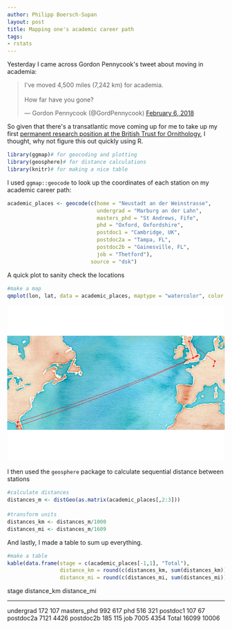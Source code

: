 ```yaml
---
author: Philipp Boersch-Supan
layout: post
title: Mapping one's academic career path
tags:
- rstats
---
```



Yesterday I came across Gordon Pennycook's tweet about moving in academia:

<blockquote class="twitter-tweet" data-lang="en"><p lang="en" dir="ltr">I&#39;ve moved 4,500 miles (7,242 km) for academia.<br><br>How far have you gone?</p>&mdash; Gordon Pennycook (@GordPennycook) <a href="https://twitter.com/GordPennycook/status/960951887506755584?ref_src=twsrc%5Etfw">February 6, 2018</a></blockquote>
<script async src="https://platform.twitter.com/widgets.js" charset="utf-8"></script>

So given that there's a transatlantic move coming up for me to take up my first [permanent research position at the British Trust for Ornithology](http://pboesu.github.io/2018/01/25/new-job/), I thought, why not figure this out quickly using R.

```r
library(ggmap)# for geocoding and plotting 
library(geosphere)# for distance calculations
library(knitr)# for making a nice table
```


I used `ggmap::geocode` to look up the coordinates of each station on my academic career path:

```r
academic_places <- geocode(c(home = "Neustadt an der Weinstrasse",
                             undergrad = "Marburg an der Lahn",
                             masters_phd = "St Andrews, Fife",
                             phd = "Oxford, Oxfordshire",
                             postdoc1 = "Cambridge, UK",
                             postdoc2a = "Tampa, FL",
                             postdoc2b = "Gainesville, FL",
                             job = "Thetford"),
                           source = "dsk")
```

A quick plot to sanity check the locations

```r
#make a map
qmplot(lon, lat, data = academic_places, maptype = "watercolor", color = I("red")) + geom_path(color = "red")
```

![](/public/images/map-1.png)<!-- -->

I then used the `geosphere` package to calculate sequential distance between stations

```r
#calculate distances
distances_m <- distGeo(as.matrix(academic_places[,2:3]))

#transform units
distances_km <- distances_m/1000
distances_mi <- distances_m/1609
```

And lastly, I made a table to sum up everything.

```r
#make a table
kable(data.frame(stage = c(academic_places[-1,1], "Total"),
                 distance_km = round(c(distances_km, sum(distances_km))),
                 distance_mi = round(c(distances_mi, sum(distances_mi)))))
```



stage          distance_km   distance_mi
------------  ------------  ------------
undergrad              172           107
masters_phd            992           617
phd                    516           321
postdoc1               107            67
postdoc2a             7121          4426
postdoc2b              185           115
job                   7005          4354
Total                16099         10006
